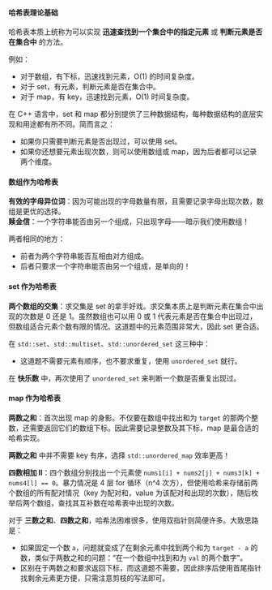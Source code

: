 #### 哈希表理论基础

哈希表本质上统称为可以实现 **迅速查找到一个集合中的指定元素** 或 **判断元素是否在集合中** 的方法。

例如：
- 对于数组，有下标，迅速找到元素，O(1) 的时间复杂度。
- 对于 set，有元素，判断元素是否在集合中。
- 对于 map，有 key，迅速找到元素，O(1) 时间复杂度。

在 C++ 语言中，set 和 map 都分别提供了三种数据结构，每种数据结构的底层实现和用途都有所不同。简而言之：
- 如果你只需要判断元素是否出现过，可以使用 set。
- 如果你还想要元素出现次数，则可以使用数组或 map，因为后者都可以记录两个维度。

#### 数组作为哈希表

**有效的字母异位词**：因为可能出现的字母数量有限，且需要记录字母出现次数，数组是更优的选择。  
**赎金信**：一个字符串能否由另一个组成，只出现字母——暗示我们使用数组！

两者相同的地方：
- 前者为两个字符串能否互相由对方组成。
- 后者只要求一个字符串能否由另一个组成，是单向的！

#### set 作为哈希表

**两个数组的交集**：求交集是 set 的拿手好戏。求交集本质上是判断元素在集合中出现的次数是 0 还是 1。虽然数组也可以用 0 或 1 代表元素是否在集合中出现过，但数组适合元素个数有限的情况。这道题中的元素范围非常大，因此 set 更合适。

在 `std::set`、`std::multiset`、`std::unordered_set` 这三种中：
- 这道题不需要元素有顺序，也不要求重复，使用 `unordered_set` 就行。

在 **快乐数** 中，再次使用了 `unordered_set` 来判断一个数是否重复出现过。

#### map 作为哈希表

**两数之和**：首次出现 map 的身影。不仅要在数组中找出和为 `target` 的那两个整数，还需要返回它们的数组下标。因此需要记录整数及其下标，map 是最合适的哈希实现。

**两数之和** 中并不需要 key 有序，选择 `std::unordered_map` 效率更高！

**四数相加 II**：四个数组分别找出一个元素使 `nums1[i] + nums2[j] + nums3[k] + nums4[l] == 0`。暴力情况是 4 层 for 循环（n^4 次方），但使用哈希来存储前两个数组的所有配对情况（key 为配对和，value 为该配对和出现的次数），随后枚举后两个数组，查找其互补数在哈希表中出现的次数。

对于 **三数之和**、**四数之和**，哈希法困难很多，使用双指针则简便许多。大致思路是：
- 如果固定一个数 `a`，问题就变成了在剩余元素中找到两个和为 `target - a` 的数，类似于两数之和的问题：“在一个数组中找到和为 `val` 的两个数字”。
- 区别在于两数之和要求返回下标，而这道题不需要，因此排序后使用首尾指针找剩余元素更方便，只需注意剪枝的写法即可。